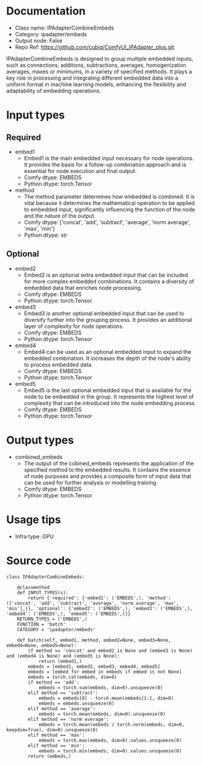# Documentation
- Class name: IPAdapterCombineEmbeds
- Category: ipadapter/embeds
- Output node: False
- Repo Ref: https://github.com/cubiq/ComfyUI_IPAdapter_plus.git

IPAdapterCombineEmbeds is designed to group multiple embedded inputs, such as connections, additions, subtractions, averages, homogenization averages, maxes or minimums, in a variety of specified methods. It plays a key role in processing and integrating different embedded data into a uniform format in machine learning models, enhancing the flexibility and adaptability of embedding operations.

# Input types
## Required
- embed1
    - Embed1 is the main embedded input necessary for node operations. It provides the basis for a follow-up combination approach and is essential for node execution and final output.
    - Comfy dtype: EMBEDS
    - Python dtype: torch.Tensor
- method
    - The method parameter determines how embedded is combined. It is vital because it determines the mathematical operation to be applied to embedded input, significantly influencing the function of the node and the nature of the output.
    - Comfy dtype: ['concat', 'add', 'subtract', 'average', 'norm average', 'max', 'min']
    - Python dtype: str
## Optional
- embed2
    - Embed2 is an optional extra embedded input that can be included for more complex embedded combinations. It contains a diversity of embedded data that enriches node processing.
    - Comfy dtype: EMBEDS
    - Python dtype: torch.Tensor
- embed3
    - Embed3 is another optional embedded input that can be used to diversify further into the grouping process. It provides an additional layer of complexity for node operations.
    - Comfy dtype: EMBEDS
    - Python dtype: torch.Tensor
- embed4
    - Embed4 can be used as an optional embedded input to expand the embedded combination. It increases the depth of the node's ability to process embedded data.
    - Comfy dtype: EMBEDS
    - Python dtype: torch.Tensor
- embed5
    - Embed5 is the last optional embedded input that is available for the node to be embedded in the group. It represents the highest level of complexity that can be introduced into the node embedding process.
    - Comfy dtype: EMBEDS
    - Python dtype: torch.Tensor

# Output types
- combined_embeds
    - The output of the cobined_embeds represents the application of the specified method to the embedded results. It contains the essence of node purposes and provides a composite form of input data that can be used for further analysis or modelling training.
    - Comfy dtype: EMBEDS
    - Python dtype: torch.Tensor

# Usage tips
- Infra type: GPU

# Source code
```
class IPAdapterCombineEmbeds:

    @classmethod
    def INPUT_TYPES(s):
        return {'required': {'embed1': ('EMBEDS',), 'method': (['concat', 'add', 'subtract', 'average', 'norm average', 'max', 'min'],)}, 'optional': {'embed2': ('EMBEDS',), 'embed3': ('EMBEDS',), 'embed4': ('EMBEDS',), 'embed5': ('EMBEDS',)}}
    RETURN_TYPES = ('EMBEDS',)
    FUNCTION = 'batch'
    CATEGORY = 'ipadapter/embeds'

    def batch(self, embed1, method, embed2=None, embed3=None, embed4=None, embed5=None):
        if method == 'concat' and embed2 is None and (embed3 is None) and (embed4 is None) and (embed5 is None):
            return (embed1,)
        embeds = [embed1, embed2, embed3, embed4, embed5]
        embeds = [embed for embed in embeds if embed is not None]
        embeds = torch.cat(embeds, dim=0)
        if method == 'add':
            embeds = torch.sum(embeds, dim=0).unsqueeze(0)
        elif method == 'subtract':
            embeds = embeds[0] - torch.mean(embeds[1:], dim=0)
            embeds = embeds.unsqueeze(0)
        elif method == 'average':
            embeds = torch.mean(embeds, dim=0).unsqueeze(0)
        elif method == 'norm average':
            embeds = torch.mean(embeds / torch.norm(embeds, dim=0, keepdim=True), dim=0).unsqueeze(0)
        elif method == 'max':
            embeds = torch.max(embeds, dim=0).values.unsqueeze(0)
        elif method == 'min':
            embeds = torch.min(embeds, dim=0).values.unsqueeze(0)
        return (embeds,)
```